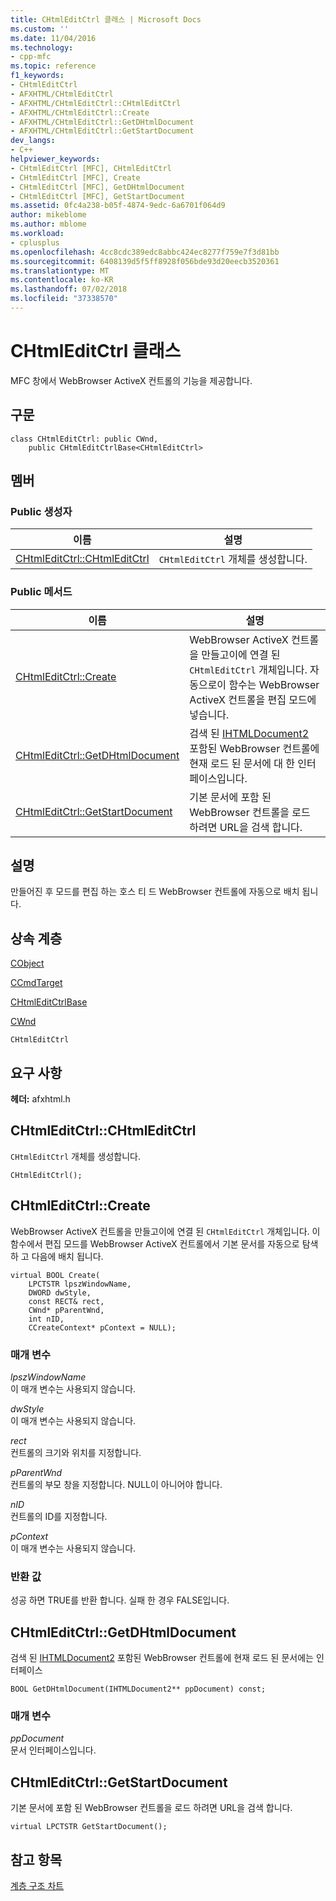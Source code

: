 ```yaml
---
title: CHtmlEditCtrl 클래스 | Microsoft Docs
ms.custom: ''
ms.date: 11/04/2016
ms.technology:
- cpp-mfc
ms.topic: reference
f1_keywords:
- CHtmlEditCtrl
- AFXHTML/CHtmlEditCtrl
- AFXHTML/CHtmlEditCtrl::CHtmlEditCtrl
- AFXHTML/CHtmlEditCtrl::Create
- AFXHTML/CHtmlEditCtrl::GetDHtmlDocument
- AFXHTML/CHtmlEditCtrl::GetStartDocument
dev_langs:
- C++
helpviewer_keywords:
- CHtmlEditCtrl [MFC], CHtmlEditCtrl
- CHtmlEditCtrl [MFC], Create
- CHtmlEditCtrl [MFC], GetDHtmlDocument
- CHtmlEditCtrl [MFC], GetStartDocument
ms.assetid: 0fc4a238-b05f-4874-9edc-6a6701f064d9
author: mikeblome
ms.author: mblome
ms.workload:
- cplusplus
ms.openlocfilehash: 4cc8cdc389edc8abbc424ec8277f759e7f3d81bb
ms.sourcegitcommit: 6408139d5f5ff8928f056bde93d20eecb3520361
ms.translationtype: MT
ms.contentlocale: ko-KR
ms.lasthandoff: 07/02/2018
ms.locfileid: "37338570"
---
```

# <a name="chtmleditctrl-class"></a>CHtmlEditCtrl 클래스
MFC 창에서 WebBrowser ActiveX 컨트롤의 기능을 제공합니다.  
  
## <a name="syntax"></a>구문  
  
```  
class CHtmlEditCtrl: public CWnd,   
    public CHtmlEditCtrlBase<CHtmlEditCtrl>  
```  
  
## <a name="members"></a>멤버  
  
### <a name="public-constructors"></a>Public 생성자  
  
|이름|설명|  
|----------|-----------------|  
|[CHtmlEditCtrl::CHtmlEditCtrl](#chtmleditctrl)|`CHtmlEditCtrl` 개체를 생성합니다.|  
  
### <a name="public-methods"></a>Public 메서드  
  
|이름|설명|  
|----------|-----------------|  
|[CHtmlEditCtrl::Create](#create)|WebBrowser ActiveX 컨트롤을 만들고이에 연결 된 `CHtmlEditCtrl` 개체입니다. 자동으로이 함수는 WebBrowser ActiveX 컨트롤을 편집 모드에 넣습니다.|  
|[CHtmlEditCtrl::GetDHtmlDocument](#getdhtmldocument)|검색 된 [IHTMLDocument2](https://msdn.microsoft.com/library/aa752574.aspx) 포함된 WebBrowser 컨트롤에 현재 로드 된 문서에 대 한 인터페이스입니다.|  
|[CHtmlEditCtrl::GetStartDocument](#getstartdocument)|기본 문서에 포함 된 WebBrowser 컨트롤을 로드 하려면 URL을 검색 합니다.|  
  
## <a name="remarks"></a>설명  
 만들어진 후 모드를 편집 하는 호스 티 드 WebBrowser 컨트롤에 자동으로 배치 됩니다.  
  
## <a name="inheritance-hierarchy"></a>상속 계층  
 [CObject](../../mfc/reference/cobject-class.md)  
  
 [CCmdTarget](../../mfc/reference/ccmdtarget-class.md)  
  
 [CHtmlEditCtrlBase](../../mfc/reference/chtmleditctrlbase-class.md)  
  
 [CWnd](../../mfc/reference/cwnd-class.md)  
  
 `CHtmlEditCtrl`  
  
## <a name="requirements"></a>요구 사항  
 **헤더:** afxhtml.h  
  
##  <a name="chtmleditctrl"></a>  CHtmlEditCtrl::CHtmlEditCtrl  
 `CHtmlEditCtrl` 개체를 생성합니다.  
  
```  
CHtmlEditCtrl();
```  
  
##  <a name="create"></a>  CHtmlEditCtrl::Create  
 WebBrowser ActiveX 컨트롤을 만들고이에 연결 된 `CHtmlEditCtrl` 개체입니다. 이 함수에서 편집 모드를 WebBrowser ActiveX 컨트롤에서 기본 문서를 자동으로 탐색 하 고 다음에 배치 됩니다.  
  
```  
virtual BOOL Create(
    LPCTSTR lpszWindowName,  
    DWORD dwStyle,  
    const RECT& rect,  
    CWnd* pParentWnd,  
    int nID,  
    CCreateContext* pContext = NULL);
```  
  
### <a name="parameters"></a>매개 변수  
 *lpszWindowName*  
 이 매개 변수는 사용되지 않습니다.  
  
 *dwStyle*  
 이 매개 변수는 사용되지 않습니다.  
  
 *rect*  
 컨트롤의 크기와 위치를 지정합니다.  
  
 *pParentWnd*  
 컨트롤의 부모 창을 지정합니다. NULL이 아니어야 합니다.  
  
 *nID*  
 컨트롤의 ID를 지정합니다.  
  
 *pContext*  
 이 매개 변수는 사용되지 않습니다.  
  
### <a name="return-value"></a>반환 값  
 성공 하면 TRUE를 반환 합니다. 실패 한 경우 FALSE입니다.  
  
##  <a name="getdhtmldocument"></a>  CHtmlEditCtrl::GetDHtmlDocument  
 검색 된 [IHTMLDocument2](https://msdn.microsoft.com/library/aa752574.aspx) 포함된 WebBrowser 컨트롤에 현재 로드 된 문서에는 인터페이스  
  
```  
BOOL GetDHtmlDocument(IHTMLDocument2** ppDocument) const;  
```  
  
### <a name="parameters"></a>매개 변수  
 *ppDocument*  
 문서 인터페이스입니다.  
  
##  <a name="getstartdocument"></a>  CHtmlEditCtrl::GetStartDocument  
 기본 문서에 포함 된 WebBrowser 컨트롤을 로드 하려면 URL을 검색 합니다.  
  
```  
virtual LPCTSTR GetStartDocument();
```  
  
## <a name="see-also"></a>참고 항목  
 [계층 구조 차트](../../mfc/hierarchy-chart.md)

